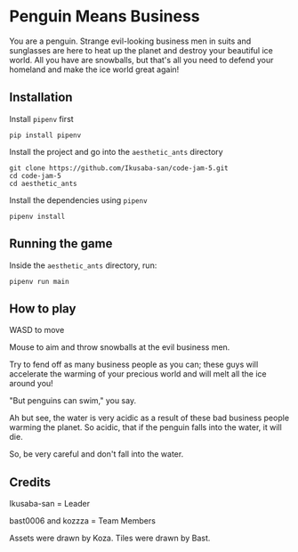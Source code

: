 # Penguin Means Business

You are a penguin. Strange evil-looking business men in suits and sunglasses 
are here to heat up the planet and destroy your beautiful ice world. All you have
are snowballs, but that's all you need to defend your homeland and
make the ice world great again!


## Installation
Install `pipenv` first
```
pip install pipenv
```

Install the project and go into the `aesthetic_ants` directory
```
git clone https://github.com/Ikusaba-san/code-jam-5.git
cd code-jam-5
cd aesthetic_ants
```

Install the dependencies using `pipenv`
```
pipenv install
```

## Running the game
Inside the `aesthetic_ants` directory, run:
```
pipenv run main
```

## How to play
WASD to move

Mouse to aim and throw snowballs at the evil business men.

Try to fend off as many business people as you can; these guys will accelerate
the warming of your precious world and will melt all the ice around you!

"But penguins can swim," you say.

Ah but see, the water is very acidic as a result of these bad business people
warming the planet. So acidic, that if the penguin falls into the water, it will
die.

So, be very careful and don't fall into the water.


## Credits
Ikusaba-san = Leader

bast0006 and kozzza = Team Members

Assets were drawn by Koza.
Tiles were drawn by Bast.